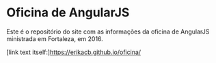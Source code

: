 # Oficina de AngularJS

Este é o repositório do site com as informações da oficina de AngularJS ministrada em Fortaleza, em 2016.

[link text itself:]https://erikacb.github.io/oficina/
